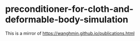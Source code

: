 # preconditioner-for-cloth-and-deformable-body-simulation

This is a mirror of https://wanghmin.github.io/publications.html

